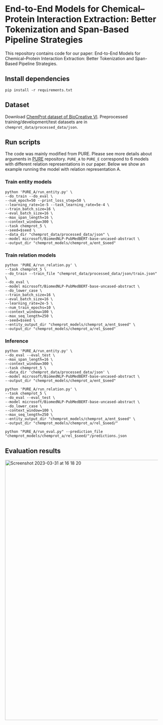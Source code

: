 # End-to-End Models for Chemical–Protein Interaction Extraction: Better Tokenization and Span-Based Pipeline Strategies

This repository contains code for our paper: End-to-End Models for Chemical–Protein Interaction Extraction: Better Tokenization and Span-Based Pipeline Strategies.

## Install dependencies
```
pip install -r requirements.txt
```
## Dataset
Download [ChemProt dataset of BioCreative VI](https://biocreative.bioinformatics.udel.edu/tasks/biocreative-vi/track-5/). Preprocessed training/development/test datasets are in `chemprot_data/processed_data/json`.

## Run scripts
The code was mainly modified from PURE. Please see more details about arguments in [PURE](https://github.com/princeton-nlp/PURE#Install-dependencies) repository. `PURE_A` to `PURE_E` correspond to 6 models with different relation representations in our paper. Below we show an example running the model with relation representation A.

### Train entity models
```
python 'PURE_A/run_entity.py' \
--do_train --do_eval \
--num_epoch=50 --print_loss_step=50 \
--learning_rate=1e-5 --task_learning_rate=5e-4 \
--train_batch_size=16 \
--eval_batch_size=16 \
--max_span_length=16 \
--context_window=300 \
--task chemprot_5 \
--seed=$seed \
--data_dir "chemprot_data/processed_data/json" \
--model microsoft/BiomedNLP-PubMedBERT-base-uncased-abstract \
--output_dir "chemprot_models/chemprot_a/ent_$seed"
```

### Train relation models
```
python 'PURE_A/run_relation.py' \
--task chemprot_5 \
--do_train --train_file "chemprot_data/processed_data/json/train.json" \
--do_eval \
--model microsoft/BiomedNLP-PubMedBERT-base-uncased-abstract \
--do_lower_case \
--train_batch_size=16 \
--eval_batch_size=16 \
--learning_rate=2e-5 \
--num_train_epochs=10 \
--context_window=100 \
--max_seq_length=250 \
--seed=$seed \
--entity_output_dir "chemprot_models/chemprot_a/ent_$seed" \
--output_dir "chemprot_models/chemprot_a/rel_$seed"
```

### Inference
```
python 'PURE_A/run_entity.py' \
--do_eval --eval_test \
--max_span_length=16 \
--context_window=300 \
--task chemprot_5 \
--data_dir 'chemprot_data/processed_data/json' \
--model microsoft/BiomedNLP-PubMedBERT-base-uncased-abstract \
--output_dir "chemprot_models/chemprot_a/ent_$seed"

python 'PURE_A/run_relation.py' \
--task chemprot_5 \
--do_eval --eval_test \
--model microsoft/BiomedNLP-PubMedBERT-base-uncased-abstract \
--do_lower_case \
--context_window=100 \
--max_seq_length=250 \
--entity_output_dir "chemprot_models/chemprot_a/ent_$seed" \
--output_dir "chemprot_models/chemprot_a/rel_$seed/"

python "PURE_A/run_eval.py" --prediction_file "chemprot_models/chemprot_a/rel_$seed/"/predictions.json
```

## Evaluation results



<img width="858" alt="Screenshot 2023-03-31 at 16 18 20" src="https://user-images.githubusercontent.com/82428718/229223522-88ba34fb-650e-4276-a334-5918cc17b97f.png">







